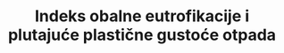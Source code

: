 ﻿---
title: Indeks obalne eutrofikacije i plutajuće plastične gustoće otpada
permalink: /14-1-1/
sdg_goal: 14
layout: indicator
indicator: 14.1.1
indicator_variable: null
graph: null
graph_type_description: null
graph_status_notes: unk
variable_description: null
variable_notes: null
un_designated_tier: '3'
un_custodial_agency: 'UNEP  (Partnering  Agencies:  IOC-UNESCO,  IMO,  FAO)'
target_id: '14.1'
has_metadata: true
rationale_interpretation: >-
  UNEP je dostupan kako bi pomogao u operacionalizaciji ovih predloženih pokazatelja kroz partnerstvo Global Nutrient Partnership i Marine Litter koji rade s MOO-om, GESAMP-om, drugima itd. Ranije predloženi pokazatelj učinkovitosti korištenja dušika je do neke mjere ugrađen u širi indeks obalne obalne eutrofikacije (ICEP) , @ @ Štoviše, 18 regionalnih konvencija o morskim oceanima i akcijski planovi trenutno rade na razvoju osnovnog skupa zajedničkih pokazatelja koji će se koristiti na regionalnim morskim područjima za praćenje i izvješćivanje o stanju morskog okoliša. Nekoliko predloženih pokazatelja odnosi se na 14.1, na primjer: (a) koncentraciju klorofila kao pokazatelja biomase fitoplanktona; (b) Lokacije i učestalost cvjetanja algi (c) Trendovi odabranih prioritetnih kemikalija koji ne sadrže POP i teške metale; (d) Kvantifikaciju i klasifikaciju predmeta plašta u plaži, kao i indikatori koji se odnose na upravljanje onečišćenjem mora i otpadom.
goal_meta_link: 'http://unstats.un.org/sdgs/files/metadata-compilation/Metadata-Goal-14.pdf'
goal_meta_link_page: 2
indicator_name: Indeks obalne eutrofikacije i plutajuće plastične gustoće otpada
target: >-
  Do 2025. spriječiti i značajno smanjiti onečišćenje mora svih vrsta, osobito od kopnenih aktivnosti, uključujući morske otpatke i onečišćenje hranjivim tvarima
indicator_definition: Indeks obalne eutrofikacije i plutajuće plastične gustoće otpada (čestice/km2)
source_title: null
source_notes: null
published: true  
---